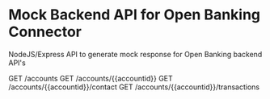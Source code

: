 # Mock Backend API for Open Banking Connector

NodeJS/Express API to generate mock response for Open Banking backend API's

GET /accounts
GET /accounts/{{accountid}}
GET /accounts/{{accountid}}/contact
GET /accounts/{{accountid}}/transactions